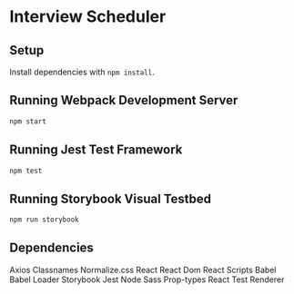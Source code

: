 # Interview Scheduler

## Setup

Install dependencies with `npm install`.

## Running Webpack Development Server

```sh
npm start
```

## Running Jest Test Framework

```sh
npm test
```

## Running Storybook Visual Testbed

```sh
npm run storybook
```
## Dependencies
Axios
Classnames
Normalize.css
React
React Dom
React Scripts
Babel
Babel Loader
Storybook
Jest
Node Sass
Prop-types
React Test Renderer